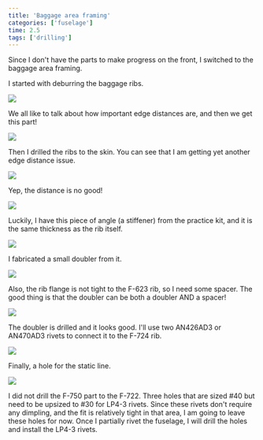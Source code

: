 ```yaml
---
title: 'Baggage area framing'
categories: ['fuselage']
time: 2.5
tags: ['drilling']
---
```


Since I don't have the parts to make progress on the front, I switched to the baggage area framing.

<!-- more -->

I started with deburring the baggage ribs.

![](0-baggage-ribs.jpeg)

We all like to talk about how important edge distances are, and then we get this part!

![](1-edge-distance.jpeg)

Then I drilled the ribs to the skin. You can see that I am getting yet another edge distance issue.

![](2-drilled-the-rib.jpeg)

Yep, the distance is no good!

![](3-edge-distance.jpeg)

Luckily, I have this piece of angle (a stiffener) from the practice kit, and it is the same thickness as the rib itself.

![](4-some-angle.jpeg)

I fabricated a small doubler from it.

![](5-doubler.jpeg)

Also, the rib flange is not tight to the F-623 rib, so I need some spacer. The good thing is that the doubler can be both a doubler AND a spacer!

![](6-doubler-fit.jpeg)

The doubler is drilled and it looks good. I'll use two AN426AD3 or AN470AD3 rivets to connect it to the F-724 rib.

![](7-doubler-drilled.jpeg)

Finally, a hole for the static line.

![](8-static-line-hole.jpeg)

I did not drill the F-750 part to the F-722. Three holes that are sized #40 but need to be upsized to #30 for LP4-3 rivets. Since these rivets don't require any dimpling, and the fit is relatively tight in that area, I am going to leave these holes for now. Once I partially rivet the fuselage, I will drill the holes and install the LP4-3 rivets.
